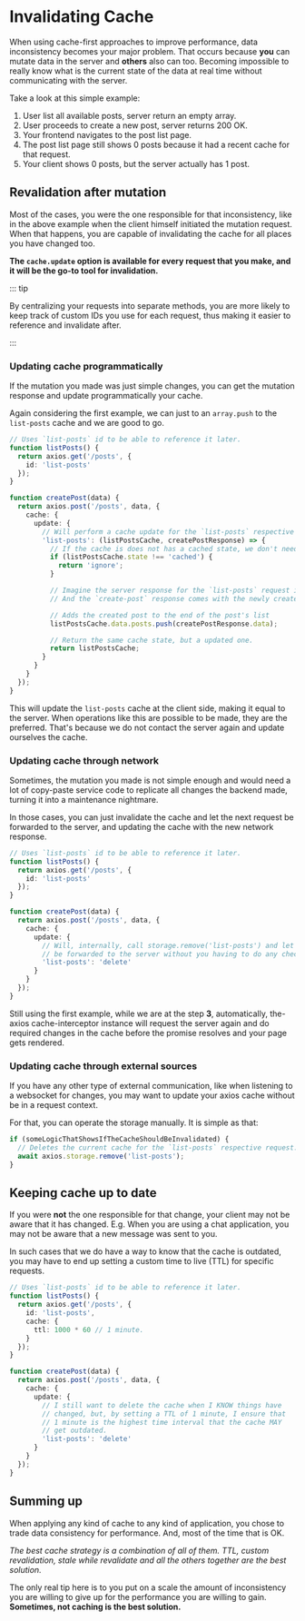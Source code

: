 # Invalidating Cache

When using cache-first approaches to improve performance, data inconsistency becomes your
major problem. That occurs because **you** can mutate data in the server and **others**
also can too. Becoming impossible to really know what is the current state of the data at
real time without communicating with the server.

Take a look at this simple example:

1. User list all available posts, server return an empty array.
2. User proceeds to create a new post, server returns 200 OK.
3. Your frontend navigates to the post list page.
4. The post list page still shows 0 posts because it had a recent cache for that request.
5. Your client shows 0 posts, but the server actually has 1 post.

## Revalidation after mutation

Most of the cases, you were the one responsible for that inconsistency, like in the above
example when the client himself initiated the mutation request. When that happens, you are
capable of invalidating the cache for all places you have changed too.

**The `cache.update` option is available for every request that you make, and it will be
the go-to tool for invalidation.**

::: tip

By centralizing your requests into separate methods, you are more likely to keep track of
custom IDs you use for each request, thus making it easier to reference and invalidate
after.

:::

### Updating cache programmatically

If the mutation you made was just simple changes, you can get the mutation response and
update programmatically your cache.

Again considering the first example, we can just to an `array.push` to the `list-posts`
cache and we are good to go.

```ts
// Uses `list-posts` id to be able to reference it later.
function listPosts() {
  return axios.get('/posts', {
    id: 'list-posts'
  });
}

function createPost(data) {
  return axios.post('/posts', data, {
    cache: {
      update: {
        // Will perform a cache update for the `list-posts` respective cache entry.
        'list-posts': (listPostsCache, createPostResponse) => {
          // If the cache is does not has a cached state, we don't need to update it
          if (listPostsCache.state !== 'cached') {
            return 'ignore';
          }

          // Imagine the server response for the `list-posts` request is: { posts: Post[]; }
          // And the `create-post` response comes with the newly created post.

          // Adds the created post to the end of the post's list
          listPostsCache.data.posts.push(createPostResponse.data);

          // Return the same cache state, but a updated one.
          return listPostsCache;
        }
      }
    }
  });
}
```

This will update the `list-posts` cache at the client side, making it equal to the server.
When operations like this are possible to be made, they are the preferred. That's because
we do not contact the server again and update ourselves the cache.

### Updating cache through network

Sometimes, the mutation you made is not simple enough and would need a lot of copy-paste
service code to replicate all changes the backend made, turning it into a maintenance
nightmare.

In those cases, you can just invalidate the cache and let the next request be forwarded to
the server, and updating the cache with the new network response.

```ts
// Uses `list-posts` id to be able to reference it later.
function listPosts() {
  return axios.get('/posts', {
    id: 'list-posts'
  });
}

function createPost(data) {
  return axios.post('/posts', data, {
    cache: {
      update: {
        // Will, internally, call storage.remove('list-posts') and let the next request
        // be forwarded to the server without you having to do any checks.
        'list-posts': 'delete'
      }
    }
  });
}
```

Still using the first example, while we are at the step **3**, automatically, the-axios
cache-interceptor instance will request the server again and do required changes in the
cache before the promise resolves and your page gets rendered.

### Updating cache through external sources

If you have any other type of external communication, like when listening to a websocket
for changes, you may want to update your axios cache without be in a request context.

For that, you can operate the storage manually. It is simple as that:

```ts
if (someLogicThatShowsIfTheCacheShouldBeInvalidated) {
  // Deletes the current cache for the `list-posts` respective request.
  await axios.storage.remove('list-posts');
}
```

## Keeping cache up to date

If you were **not** the one responsible for that change, your client may not be aware that
it has changed. E.g. When you are using a chat application, you may not be aware that a
new message was sent to you.

In such cases that we do have a way to know that the cache is outdated, you may have to
end up setting a custom time to live (TTL) for specific requests.

```ts
// Uses `list-posts` id to be able to reference it later.
function listPosts() {
  return axios.get('/posts', {
    id: 'list-posts',
    cache: {
      ttl: 1000 * 60 // 1 minute.
    }
  });
}

function createPost(data) {
  return axios.post('/posts', data, {
    cache: {
      update: {
        // I still want to delete the cache when I KNOW things have
        // changed, but, by setting a TTL of 1 minute, I ensure that
        // 1 minute is the highest time interval that the cache MAY
        // get outdated.
        'list-posts': 'delete'
      }
    }
  });
}
```

## Summing up

When applying any kind of cache to any kind of application, you chose to trade data
consistency for performance. And, most of the time that is OK.

_The best cache strategy is a combination of all of them. TTL, custom revalidation, stale
while revalidate and all the others together are the best solution._

The only real tip here is to you put on a scale the amount of inconsistency you are
willing to give up for the performance you are willing to gain. **Sometimes, not caching
is the best solution.**
